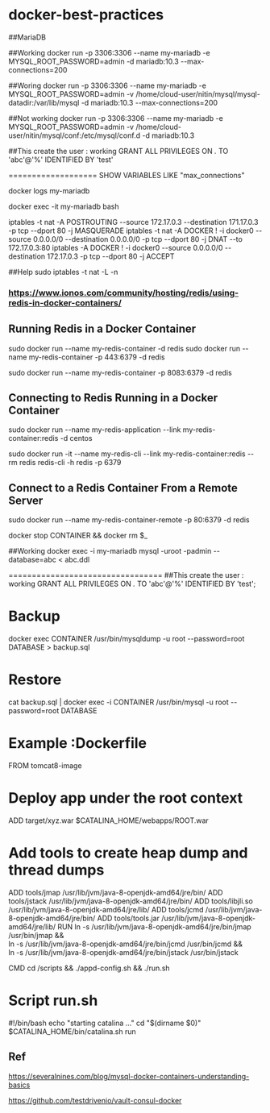 # docker-best-practices
##MariaDB

##Working
docker run -p 3306:3306 --name my-mariadb -e MYSQL_ROOT_PASSWORD=admin -d mariadb:10.3 --max-connections=200

##Woring
docker run -p 3306:3306 --name my-mariadb -e MYSQL_ROOT_PASSWORD=admin -v /home/cloud-user/nitin/mysql/mysql-datadir:/var/lib/mysql -d mariadb:10.3 --max-connections=200

##Not working
docker run -p 3306:3306 --name my-mariadb -e MYSQL_ROOT_PASSWORD=admin -v /home/cloud-user/nitin/mysql/conf:/etc/mysql/conf.d -d mariadb:10.3 

##This create the user : working
GRANT ALL PRIVILEGES ON *.* TO 'abc'@'%' IDENTIFIED BY 'test'

===================
SHOW VARIABLES LIKE "max_connections"

docker logs my-mariadb

docker exec -it my-mariadb bash

iptables -t nat -A POSTROUTING --source 172.17.0.3 --destination 171.17.0.3 -p tcp --dport 80 -j MASQUERADE
iptables -t nat -A DOCKER ! -i docker0 --source 0.0.0.0/0 --destination 0.0.0.0/0 -p tcp --dport 80 -j DNAT --to 172.17.0.3:80
iptables -A DOCKER ! -i docker0 --source 0.0.0.0/0 --destination 172.17.0.3 -p tcp --dport 80 -j ACCEPT

##Help
sudo iptables -t nat -L -n


### https://www.ionos.com/community/hosting/redis/using-redis-in-docker-containers/
## Running Redis in a Docker Container
sudo docker run --name my-redis-container -d redis 
sudo docker run --name my-redis-container -p 443:6379 -d redis

sudo docker run --name my-redis-container -p 8083:6379 -d redis


## Connecting to Redis Running in a Docker Container
sudo docker run --name my-redis-application --link my-redis-container:redis -d centos

sudo docker run -it --name my-redis-cli --link my-redis-container:redis --rm redis redis-cli -h redis -p 6379

## Connect to a Redis Container From a Remote Server
sudo docker run --name my-redis-container-remote -p 80:6379 -d redis

docker stop CONTAINER && docker rm $_

##Working
docker exec -i my-mariadb mysql -uroot -padmin --database=abc < abc.ddl

=================================
##This create the user : working
GRANT ALL PRIVILEGES ON *.* TO 'abc'@'%' IDENTIFIED BY 'test';

# Backup
docker exec CONTAINER /usr/bin/mysqldump -u root --password=root DATABASE > backup.sql

# Restore
cat backup.sql | docker exec -i CONTAINER /usr/bin/mysql -u root --password=root DATABASE

# Example :Dockerfile

FROM tomcat8-image

# Deploy app under the root context
ADD target/xyz.war $CATALINA_HOME/webapps/ROOT.war

# Add tools to create heap dump and thread dumps
ADD tools/jmap /usr/lib/jvm/java-8-openjdk-amd64/jre/bin/
ADD tools/jstack /usr/lib/jvm/java-8-openjdk-amd64/jre/bin/
ADD tools/libjli.so /usr/lib/jvm/java-8-openjdk-amd64/jre/lib/
ADD tools/jcmd /usr/lib/jvm/java-8-openjdk-amd64/jre/bin/
ADD tools/tools.jar /usr/lib/jvm/java-8-openjdk-amd64/jre/lib/
RUN ln -s /usr/lib/jvm/java-8-openjdk-amd64/jre/bin/jmap /usr/bin/jmap && \
    ln -s /usr/lib/jvm/java-8-openjdk-amd64/jre/bin/jcmd /usr/bin/jcmd && \
    ln -s /usr/lib/jvm/java-8-openjdk-amd64/jre/bin/jstack /usr/bin/jstack

CMD cd /scripts && ./appd-config.sh && ./run.sh

# Script run.sh
#!/bin/bash
echo "starting catalina ..."
cd "$(dirname $0)"
$CATALINA_HOME/bin/catalina.sh run


## Ref
https://severalnines.com/blog/mysql-docker-containers-understanding-basics

https://github.com/testdrivenio/vault-consul-docker
